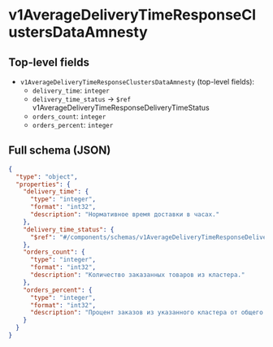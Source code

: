 # v1AverageDeliveryTimeResponseClustersDataAmnesty

## Top-level fields
- `v1AverageDeliveryTimeResponseClustersDataAmnesty` (top-level fields):
  - `delivery_time`: `integer`
  - `delivery_time_status` → `$ref` v1AverageDeliveryTimeResponseDeliveryTimeStatus
  - `orders_count`: `integer`
  - `orders_percent`: `integer`

## Full schema (JSON)
```json
{
  "type": "object",
  "properties": {
    "delivery_time": {
      "type": "integer",
      "format": "int32",
      "description": "Нормативное время доставки в часах."
    },
    "delivery_time_status": {
      "$ref": "#/components/schemas/v1AverageDeliveryTimeResponseDeliveryTimeStatus"
    },
    "orders_count": {
      "type": "integer",
      "format": "int32",
      "description": "Количество заказанных товаров из кластера."
    },
    "orders_percent": {
      "type": "integer",
      "format": "int32",
      "description": "Процент заказов из указанного кластера от общего количества заказов по всем кластерам отгрузки."
    }
  }
}
```
